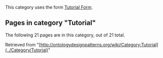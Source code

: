 This category uses the form [Tutorial Form](../Form/Tutorial_Form "Form:Tutorial Form").





## Pages in category "Tutorial"


The following 21 pages are in this category, out of 21 total.




Retrieved from "[http://ontologydesignpatterns.org/wiki/Category:Tutorial](../Category/Tutorial)"